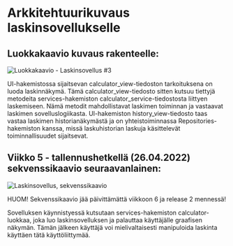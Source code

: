 # Arkkitehtuurikuvaus laskinsovellukselle

## Luokkakaavio kuvaus rakenteelle:

![Luokkakaavio - Laskinsovellus #3](https://user-images.githubusercontent.com/62020899/168492160-24f32036-95b2-461e-acc6-3c7738d04524.JPG)

UI-hakemistossa sijaitsevan calculator_view-tiedoston tarkoituksena on luoda laskinnäkymä. Tämä calculator_view-tiedosto sitten kutsuu tiettyjä metodeita services-hakemiston calculator_service-tiedostosta liittyen laskemiseen. Nämä metodit mahdollistavat laskimen toiminnan ja vastaavat laskimen sovelluslogiikasta. UI-hakemiston history_view-tiedosto taas vastaa laskimen historianäkymästä ja on yhteistoiminnassa Repositories-hakemiston kanssa, missä laskuhistorian laskuja käsittelevät toiminnallisuudet sijaitsevat.

## Viikko 5 - tallennushetkellä (26.04.2022) sekvenssikaavio seuraavanlainen:

![Laskinsovellus, sekvenssikaavio](https://user-images.githubusercontent.com/62020899/165349528-cbd2bb32-1ee9-4a19-81db-2fba4feafdbc.JPG)

HUOM! Sekvenssikaavio jää päivittämättä viikkoon 6 ja release 2 mennessä!

Sovelluksen käynnistyessä kutsutaan services-hakemiston calculator-luokkaa, joka luo laskinsovelluksen ja palauttaa käyttäjälle graafisen näkymän. Tämän jälkeen käyttäjä voi mielivaltaisesti manipuloida laskinta käyttäen tätä käyttöliittymää.

